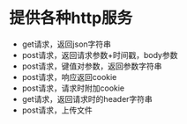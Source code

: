 # 提供各种http服务

* get请求，返回json字符串
* post请求，返回请求参数+时间戳，body参数
* post请求，键值对参数，返回参数字符串
* post请求，响应返回cookie
* post请求，请求时附加cookie
* get请求，返回请求时的header字符串
* post请求，上传文件